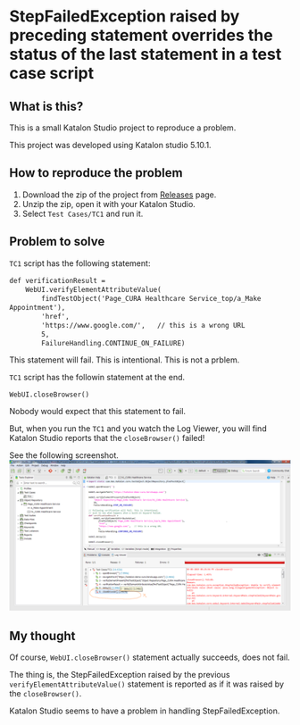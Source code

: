 StepFailedException raised by preceding statement overrides the status of the last statement in a test case script
=============

## What is this?

This is a small Katalon Studio project to reproduce a problem.

This project was developed using Katalon studio 5.10.1.

## How to reproduce the problem

1. Download the zip of the project from [Releases](https://github.com/kazurayam/StepFailedExceptionRaisedByPreviousStatementOverridesTheLastStetement/releases) page.
2. Unzip the zip, open it with your Katalon Studio.
3. Select `Test Cases/TC1` and run it.


## Problem to solve

`TC1` script has the following statement:
```
def verificationResult =
	WebUI.verifyElementAttributeValue(
		findTestObject('Page_CURA Healthcare Service_top/a_Make Appointment'),
		'href',
		'https://www.google.com/',   // this is a wrong URL
		5,
		FailureHandling.CONTINUE_ON_FAILURE)
```
This statement will fail. This is intentional. This is not a prblem.

`TC1` script has the followin statement at the end.
```
WebUI.closeBrowser()
```
Nobody would expect that this statement to fail.

But, when you run the `TC1` and you watch the Log Viewer, you will find Katalon Studio reports that the `closeBrowser()` failed!

See the following screenshot.
![screenshot](docs/images/problem_reproduced_why_closeBroser_is_marked_failed.png)

## My thought

Of course, `WebUI.closeBrowser()` statement actually succeeds, does not fail.

The thing is, the StepFailedException raised by the previous `verifyElementAttributeValue()` statement is reported as if it was raised by the `closeBrowser()`.

Katalon Studio seems to have a problem in handling StepFailedException.
